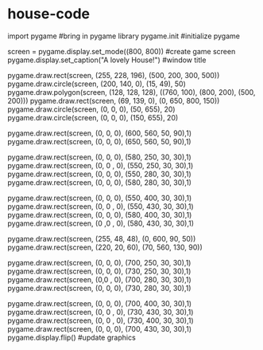 # house-code
import pygame #bring in pygame library
pygame.init #initialize pygame

screen = pygame.display.set_mode((800, 800)) #create game screen
pygame.display.set_caption("A lovely House!") #window title

pygame.draw.rect(screen, (255, 228, 196), (500, 200, 300, 500))
pygame.draw.circle(screen, (200, 140, 0), (15, 49), 50)
pygame.draw.polygon(screen, (128, 128, 128), ((760, 100), (800, 200), (500, 200)))
pygame.draw.rect(screen, (69, 139, 0), (0, 650, 800, 150))
pygame.draw.circle(screen, (0, 0, 0), (50, 655), 20)
pygame.draw.circle(screen, (0, 0, 0), (150, 655), 20)

pygame.draw.rect(screen, (0, 0, 0), (600, 560, 50, 90),1)
pygame.draw.rect(screen, (0, 0, 0), (650, 560, 50, 90),1)

pygame.draw.rect(screen, (0, 0, 0), (580, 250, 30, 30),1)
pygame.draw.rect(screen, (0, 0 , 0), (550, 250, 30, 30),1)
pygame.draw.rect(screen, (0, 0, 0), (550, 280, 30, 30),1)
pygame.draw.rect(screen, (0, 0, 0), (580, 280, 30, 30),1)

pygame.draw.rect(screen, (0, 0, 0), (550, 400, 30, 30),1)
pygame.draw.rect(screen, (0, 0 , 0), (550, 430, 30, 30),1)
pygame.draw.rect(screen, (0, 0, 0), (580, 400, 30, 30),1)
pygame.draw.rect(screen, (0 ,0 , 0), (580, 430, 30, 30),1)

pygame.draw.rect(screen, (255, 48, 48), (0, 600, 90, 50))
pygame.draw.rect(screen, (220, 20, 60), (70, 560, 130, 90))

pygame.draw.rect(screen, (0, 0, 0), (700, 250, 30, 30),1)
pygame.draw.rect(screen, (0, 0, 0), (730, 250, 30, 30),1)
pygame.draw.rect(screen, (0,0 , 0), (700, 280, 30, 30),1)
pygame.draw.rect(screen, (0, 0, 0), (730, 280, 30, 30),1)

pygame.draw.rect(screen, (0, 0, 0), (700, 400, 30, 30),1)
pygame.draw.rect(screen, (0, 0 , 0), (730, 430, 30, 30),1)
pygame.draw.rect(screen, (0, 0 , 0), (730, 400, 30, 30),1)
pygame.draw.rect(screen, (0, 0, 0), (700, 430, 30, 30),1)
pygame.display.flip() #update graphics 
